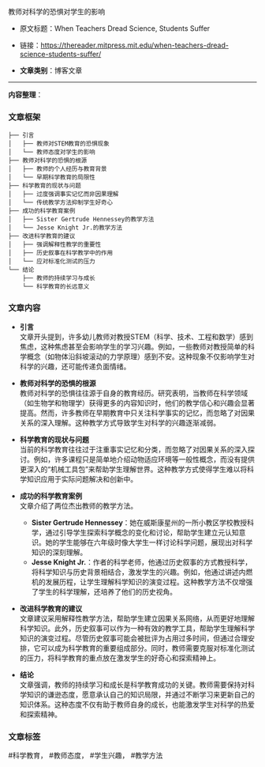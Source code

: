 教师对科学的恐惧对学生的影响  
- 原文标题：When Teachers Dread Science, Students Suffer  
- 链接：https://thereader.mitpress.mit.edu/when-teachers-dread-science-students-suffer/  

- **文章类别**：博客文章  

---

**内容整理**：

### 文章框架
```
├── 引言
│   ├── 教师对STEM教育的恐惧现象
│   └── 教师态度对学生的影响
├── 教师对科学的恐惧的根源
│   ├── 教师的个人经历与教育背景
│   └── 早期科学教育的局限性
├── 科学教育的现状与问题
│   ├── 过度强调事实记忆而非因果理解
│   └── 传统教学方法抑制学生好奇心
├── 成功的科学教育案例
│   ├── Sister Gertrude Hennessey的教学方法
│   └── Jesse Knight Jr.的教学方法
├── 改进科学教育的建议
│   ├── 强调解释性教学的重要性
│   ├── 历史叙事在科学教学中的作用
│   └── 应对标准化测试的压力
└── 结论
    ├── 教师的持续学习与成长
    └── 科学教育的长远意义
```

### 文章内容
- **引言**  
  文章开头提到，许多幼儿教师对教授STEM（科学、技术、工程和数学）感到焦虑，这种焦虑甚至会影响学生的学习兴趣。例如，一些教师对教授简单的科学概念（如物体沿斜坡滚动的力学原理）感到不安。这种现象不仅影响学生对科学的兴趣，还可能传递负面情绪。
  
- **教师对科学的恐惧的根源**  
  教师对科学的恐惧往往源于自身的教育经历。研究表明，当教师在科学领域（如生物学和物理学）获得更多的内容知识时，他们的教学信心和兴趣会显著提高。然而，许多教师在早期教育中只关注科学事实的记忆，而忽略了对因果关系的深入理解。这种教学方式导致学生对科学的兴趣逐渐减弱。
  
- **科学教育的现状与问题**  
  当前的科学教育往往过于注重事实记忆和分类，而忽略了对因果关系的深入探讨。例如，许多课程只是简单地介绍动物适应环境等一般性概念，而没有提供更深入的“机械工具包”来帮助学生理解世界。这种教学方式使得学生难以将科学知识应用于实际问题解决和创新中。
  
- **成功的科学教育案例**  
  文章介绍了两位杰出教师的教学方法。  
  - **Sister Gertrude Hennessey**：她在威斯康星州的一所小教区学校教授科学，通过引导学生探索科学概念的变化和讨论，帮助学生建立元认知意识。她的学生能够在六年级时像大学生一样讨论科学问题，展现出对科学知识的深刻理解。  
  - **Jesse Knight Jr.**：作者的科学老师，他通过历史叙事的方式教授科学，将科学知识与历史背景相结合，激发学生的兴趣。例如，他通过讲述内燃机的发展历程，让学生理解科学知识的演变过程。这种教学方法不仅增强了学生的科学理解，还培养了他们的历史视角。
  
- **改进科学教育的建议**  
  文章建议采用解释性教学方法，帮助学生建立因果关系网络，从而更好地理解科学知识。此外，历史叙事可以作为一种有效的教学工具，帮助学生理解科学知识的演变过程。尽管历史叙事可能会被批评为占用过多时间，但通过合理安排，它可以成为科学教育的重要组成部分。同时，教师需要克服对标准化测试的压力，将科学教育的重点放在激发学生的好奇心和探索精神上。
  
- **结论**  
  文章强调，教师的持续学习和成长是科学教育成功的关键。教师需要保持对科学知识的谦逊态度，愿意承认自己的知识局限，并通过不断学习来更新自己的知识体系。这种态度不仅有助于教师自身的成长，也能激发学生对科学的热爱和探索精神。

### 文章标签
#科学教育， #教师态度， #学生兴趣， #教学方法